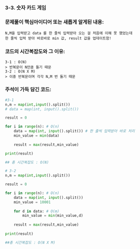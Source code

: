 ### 3-3. 숫자 카드 게임

### 문제풀이 핵심아이디어 또는 새롭게 알게된 내용: 
    N,M을 입력받고 data 를 한 줄씩 입력받아 오는 걸 처음에 이해 못 했었는데 
    한 줄씩 입력 받아 바로바로 min 값, result 값을 업데이트함!
            
### 코드의 시간복잡도와 그 이유:    
    3-1 : O(N)
    > 반복문이 N만큼 돌기 때문
    3-2 : O(N X M)
    > 이중 반복문이며 각각 N,M 번 돌기 때문
   
    
    
### 주석이 가득 담긴 코드:
```python
#3-1
n,m = map(int,input().split())
# data = map(int, input().split())

result = 0

for i in range(n): # O(n)
    data = map(int, input().split()) # 한 줄씩 입력받아 바로 처리
    min_value = min(data)
    
    result = max(result,min_value)

print(result)

## 총 시간복잡도 : O(N)

```

```python
# 3-2
n,m = map(int,input().split())

result = 0

for i in range(n): # O(n)
    data = map(int, input().split()) 
    min_value = 10001
    
    for d in data: # O(m)
        min_value = min(min_value,d)
    
    result = max(result,min_value)
    
print(result)

##총 시간복잡도 : O(N X M)

```
